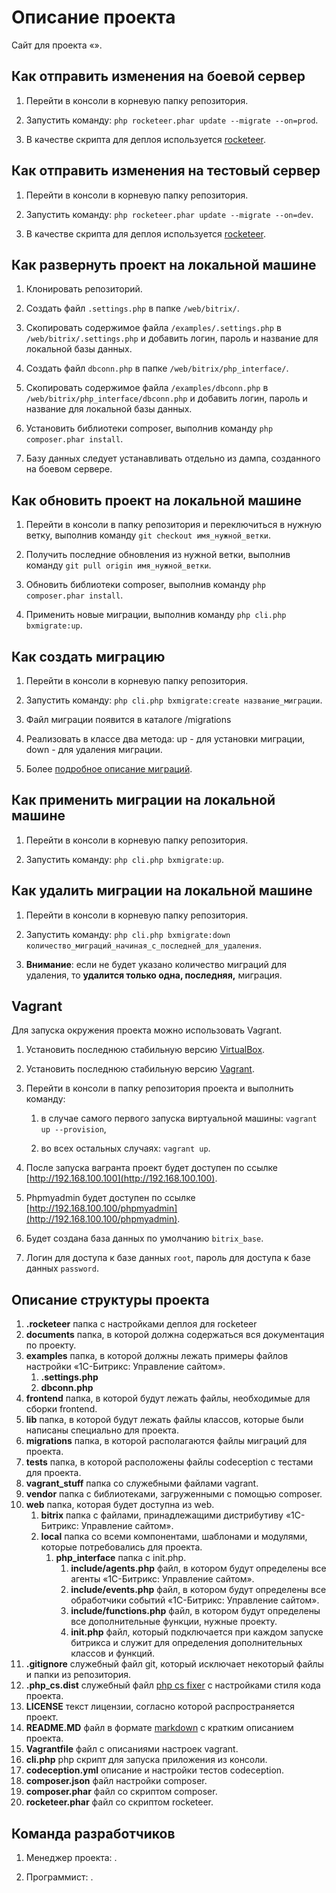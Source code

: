 Описание проекта
================

Сайт для проекта «».



Как отправить изменения на боевой сервер
----------------------------------------

1. Перейти в консоли в корневую папку репозитория.

2. Запустить команду: `php rocketeer.phar update --migrate --on=prod`.

3. В качестве скрипта для деплоя используется [rocketeer](https://github.com/rocketeers/rocketeer).



Как отправить изменения на тестовый сервер
----------------------------------------

1. Перейти в консоли в корневую папку репозитория.

2. Запустить команду: `php rocketeer.phar update --migrate --on=dev`.

3. В качестве скрипта для деплоя используется [rocketeer](https://github.com/rocketeers/rocketeer).



Как развернуть проект на локальной машине
-----------------------------------------

1. Клонировать репозиторий.

2. Создать файл `.settings.php` в папке `/web/bitrix/`.

3. Скопировать содержимое файла `/examples/.settings.php` в `/web/bitrix/.settings.php` и добавить логин, пароль и название для локальной базы данных.

4. Создать файл `dbconn.php` в папке `/web/bitrix/php_interface/`.

5. Скопировать содержимое файла `/examples/dbconn.php` в `/web/bitrix/php_interface/dbconn.php` и добавить логин, пароль и название для локальной базы данных.

6. Установить библиотеки composer, выполнив команду `php composer.phar install`.

7. Базу данных следует устанавливать отдельно из дампа, созданного на боевом сервере.



Как обновить проект на локальной машине
---------------------------------------

1. Перейти в консоли в папку репозитория и переключиться в нужную ветку, выполнив команду `git checkout имя_нужной_ветки`.

2. Получить последние обновления из нужной ветки, выполнив команду `git pull origin имя_нужной_ветки`.

3. Обновить библиотеки composer, выполнив команду `php composer.phar install`.

4. Применить новые миграции, выполнив команду `php cli.php bxmigrate:up`.



Как создать миграцию
--------------------

1. Перейти в консоли в корневую папку репозитория.

2. Запустить команду: `php cli.php bxmigrate:create название_миграции`.

3. Файл миграции появится в каталоге /migrations

4. Реализовать в классе два метода: up - для установки миграции, down - для удаления миграции.

5. Более [подробное описание миграций](https://github.com/marvin255/bxmigrate).



Как применить миграции на локальной машине
------------------------------------------

1. Перейти в консоли в корневую папку репозитория.

2. Запустить команду: `php cli.php bxmigrate:up`.



Как удалить миграции на локальной машине
----------------------------------------

1. Перейти в консоли в корневую папку репозитория.

2. Запустить команду: `php cli.php bxmigrate:down количество_миграций_начиная_с_последней_для_удаления`.

3. **Внимание**: если не будет указано количество миграций для удаления, то **удалится только одна, последняя,** миграция.



Vagrant
-------

Для запуска окружения проекта можно использовать Vagrant.

1. Установить последнюю стабильную версию [VirtualBox](https://www.virtualbox.org/wiki/Downloads).

2. Установить последнюю стабильную версию [Vagrant](https://www.vagrantup.com/downloads.html).

3. Перейти в консоли в папку репозитория проекта и выполнить команду:

	1. в случае самого первого запуска виртуальной машины: `vagrant up --provision`,

	2. во всех остальных случаях: `vagrant up`.

4. После запуска вагранта проект будет доступен по ссылке [http://192.168.100.100](http://192.168.100.100).

5. Phpmyadmin будет доступен по ссылке [http://192.168.100.100/phpmyadmin](http://192.168.100.100/phpmyadmin).

6. Будет создана база данных по умолчанию `bitrix_base`.

7. Логин для доступа к базе данных `root`, пароль для доступа к базе данных `password`.


Описание структуры проекта
---------------------------

1. **.rocketeer** папка с настройками деплоя для rocketeer
2. **documents** папка, в которой должна содержаться вся документация по проекту.
3. **examples** папка, в которой должны лежать примеры файлов настройки «1С-Битрикс: Управление сайтом».
	1. **.settings.php**
	2. **dbconn.php**
4. **frontend** папка, в которой будут лежать файлы, необходимые для сборки frontend.
5. **lib** папка, в которой будут лежать файлы классов, которые были написаны специально для проекта.
6. **migrations** папка, в которой располагаются файлы миграций для проекта.
7. **tests** папка, в которой расположены файлы codeception с тестами для проекта.
8. **vagrant_stuff** папка со служебными файлами vagrant.
9. **vendor** папка с библиотеками, загруженными с помощью composer.
10. **web** папка, которая будет доступна из web.
	1. **bitrix** папка с файлами, принадлежащими дистрибутиву «1С-Битрикс: Управление сайтом».
	2. **local** папка со всеми компонентами, шаблонами и модулями, которые потребовались для проекта.
		1. **php_interface** папка с init.php.
			1. **include/agents.php** файл, в котором будут определены все агенты «1С-Битрикс: Управление сайтом».
			2. **include/events.php** файл, в котором будут определены все обработчики событий «1С-Битрикс: Управление сайтом».
			3. **include/functions.php** файл, в котором будут определены все дополнительные функции, нужные проекту.
			4. **init.php** файл, который подключается при каждом запуске битрикса и служит для определения дополнительных классов и функций.
11. **.gitignore** служебный файл git, который исключает некоторый файлы и папки из репозитория.
12. **.php_cs.dist** служебный файл [php cs fixer](https://github.com/FriendsOfPHP/PHP-CS-Fixer) с настройками стиля кода проекта.
13. **LICENSE** текст лицензии, согласно которой распространяется проект.
14. **README.MD** файл в формате [markdown](https://ru.wikipedia.org/wiki/Markdown) с кратким описанием проекта.
15. **Vagrantfile** файл с описаниями настроек vagrant.
16. **cli.php** php скрипт для запуска приложения из консоли.
17. **codeception.yml** описание и настройки тестов codeception.
18. **composer.json** файл настройки composer.
19. **composer.phar** файл со скриптом composer.
20. **rocketeer.phar** файл со скриптом rocketeer.



Команда разработчиков
---------------------

1. Менеджер проекта: .

2. Программист: .

